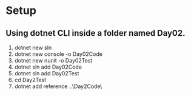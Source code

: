 # Setup

## Using dotnet CLI inside a folder named Day02.

1. dotnet new sln 
2. dotnet new console -o Day02Code
3. dotnet new nunit -o Day02Test
4. dotnet sln add Day02Code
5. dotnet sln add Day02Test
6. cd Day2Test
7. dotnet add reference ..\Day2Code\

